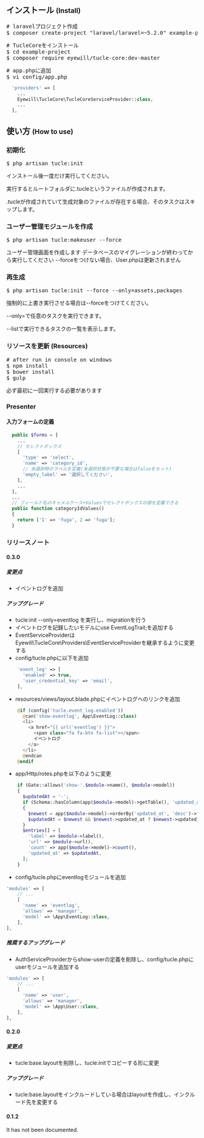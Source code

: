 ## インストール <small>(Install)</small>

<pre>
# laravelプロジェクト作成
$ composer create-project "laravel/laravel=~5.2.0" example-project
</pre>

<pre>
# TucleCoreをインストール
$ cd example-project
$ composer require eyewill/tucle-core:dev-master
</pre>



<pre>
# app.phpに追加
$ vi config/app.php
</pre>
~~~php
  'providers' => [
    ...
    Eyewill\TucleCore\TucleCoreServiceProvider::class,
    ...
  ],
~~~

## 使い方 <small>(How to use)</small>

### 初期化

<pre>
$ php artisan tucle:init
</pre>

インストール後一度だけ実行してください。

実行するとルートフォルダに.tucleというファイルが作成されます。

.tucleが作成されていて生成対象のファイルが存在する場合、そのタスクはスキップします。

### ユーザー管理モジュールを作成

<pre>
$ php artisan tucle:makeuser --force
</pre>

ユーザー管理画面を作成します
データベースのマイグレーションが終わってから実行してください
--forceをつけない場合、User.phpは更新されません

### 再生成

<pre>
$ php artisan tucle:init --force --only=assets,packages
</pre>

強制的に上書き実行させる場合は--forceをつけてください。

--only=で任意のタスクを実行できます。

--listで実行できるタスクの一覧を表示します。

### リソースを更新 (Resources)

<pre>
# after run in console on windows
$ npm install
$ bower install
$ gulp
</pre>

必ず最初に一回実行する必要があります

### Presenter

#### 入力フォームの定義

~~~php
  public $forms = [
    ...
    // セレクトボックス
    [
      'type' => 'select',
      'name' => 'category_id',
      // 未選択時のラベルを定義(未選択状態が不要な場合はfalseをセット)
      'empty_label' => '選択してください',
    ],
    ...
  ],
  ...
  // フィールド名のキャメルケース+Valuesでセレクトボックスの値を定義できる
  public function categoryIdValues()
  {
    return ['1' => 'fuga', 2 => 'fuga'];
  }
~~~


### リリースノート

#### 0.3.0

##### 変更点

- イベントログを追加

##### アップグレード

- tucle:init --only=eventlog を実行し、migrationを行う
- イベントログを記録したいモデルにuse EventLogTrait;を追加する
- EventServiceProviderはEyewill\TucleCore\Providers\EventServiceProviderを継承するように変更する
- config/tucle.phpに以下を追加
~~~php
    'event_log' => [
      'enabled' => true,
      'user_credential_key' => 'email',
    ],
~~~
- resources/views/layout.blade.phpにイベントログへのリンクを追加
~~~php
    @if (config('tucle.event_log.enabled'))
      @can('show-eventlog', App\EventLog::class)
      <li>
        <a href="{{ url('eventlog') }}">
          <span class="fa fa-btn fa-list"></span>
          イベントログ
        </a>
      </li>
      @endcan
    @endif
~~~
- app/Http/rotes.phpを以下のように変更
~~~php
    if (Gate::allows('show-'.$module->name(), $module->model))
    {
      $updatedAt = '-';
      if (Schema::hasColumn(app($module->model)->getTable(), 'updated_at'))
      {
        $newest = app($module->model)->orderBy('updated_at', 'desc')->first();
        $updatedAt = $newest && $newest->updated_at ? $newest->updated_at->format('Y/m/d H:i') : '-';
      }
      $entries[] = [
        'label' => $module->label(),
        'url' => $module->url(),
        'count' => app($module->model)->count(),
        'updated_at' => $updatedAt,
      ];
    }
~~~
- config/tucle.phpにeventlogモジュールを追加
~~~php
'modules' => [
    // ...
    [
      'name' => 'eventlog',
      'allows' => 'manager',
      'model' => \App\EventLog::class,
    ],
],
~~~

##### 推奨するアップグレード

- AuthServiceProviderからshow-userの定義を削除し、config/tucle.phpにuserモジュールを追加する
~~~php
'modules' => [
    // ...
    [
      'name' => 'user',
      'allows' => 'manager',
      'model' => \App\User::class,
    ],
],
~~~

#### 0.2.0

##### 変更点

- tucle:base.layoutを削除し、tucle:initでコピーする形に変更

##### アップグレード

- tucle:base.layoutをインクルードしている場合はlayoutを作成し、インクルード先を変更する

#### 0.1.2

It has not been documented.
